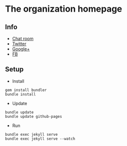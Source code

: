 # The organization homepage 

## Info
* [Chat room](https://gitter.im/Coding4Passion)
* [Twitter](https://twitter.com/coding4passion)
* [Google+](https://plus.google.com/101172205526535190683)
* [FB](https://www.facebook.com/coding4passion)

## Setup

- Install

````
gem install bundler
bundle install
````

- Update

````
bundle update
bundle update github-pages
````

- Run

````
bundle exec jekyll serve
bundle exec jekyll serve --watch
````

